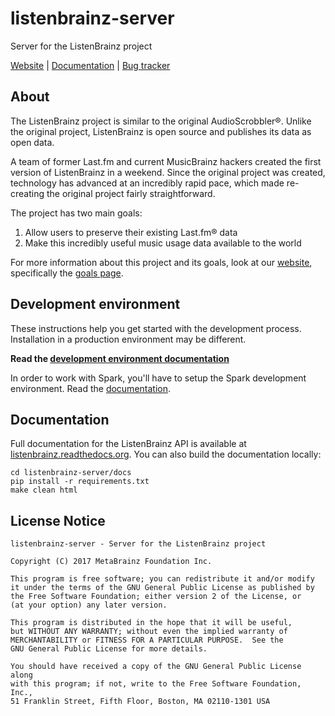 listenbrainz-server
===================

Server for the ListenBrainz project

[Website](https://listenbrainz.org) |
[Documentation](https://listenbrainz.readthedocs.io) |
[Bug tracker](https://tickets.metabrainz.org/projects/LB/issues)


## About

The ListenBrainz project is similar to the original AudioScrobbler®. Unlike the
original project, ListenBrainz is open source and publishes its data as open
data.

A team of former Last.fm and current MusicBrainz hackers created the first
version of ListenBrainz in a weekend. Since the original project was created,
technology has advanced at an incredibly rapid pace, which made re-creating the
original project fairly straightforward.

The project has two main goals:

1. Allow users to preserve their existing Last.fm® data
2. Make this incredibly useful music usage data available to the world

For more information about this project and its goals, look at our
[website](https://listenbrainz.org/), specifically the
[goals page](https://listenbrainz.org/goals).


## Development environment

These instructions help you get started with the development process.
Installation in a production environment may be different.

**Read the [development environment
documentation](https://listenbrainz.readthedocs.io/en/latest/dev/devel-env.html
"Setting up a development environment - ListenBrainz documentation")**

In order to work with Spark, you'll have to setup the Spark development environment.
Read the [documentation](https://listenbrainz.readthedocs.io/en/latest/dev/spark-devel-env.html).

## Documentation

Full documentation for the ListenBrainz API is available at
[listenbrainz.readthedocs.org](https://listenbrainz.readthedocs.org). You can
also build the documentation locally:

    cd listenbrainz-server/docs
    pip install -r requirements.txt
    make clean html


## License Notice

```
listenbrainz-server - Server for the ListenBrainz project

Copyright (C) 2017 MetaBrainz Foundation Inc.

This program is free software; you can redistribute it and/or modify
it under the terms of the GNU General Public License as published by
the Free Software Foundation; either version 2 of the License, or
(at your option) any later version.

This program is distributed in the hope that it will be useful,
but WITHOUT ANY WARRANTY; without even the implied warranty of
MERCHANTABILITY or FITNESS FOR A PARTICULAR PURPOSE.  See the
GNU General Public License for more details.

You should have received a copy of the GNU General Public License along
with this program; if not, write to the Free Software Foundation, Inc.,
51 Franklin Street, Fifth Floor, Boston, MA 02110-1301 USA
```

